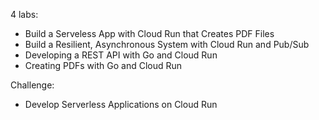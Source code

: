 4 labs:
- Build a Serveless App with Cloud Run that Creates PDF Files
- Build a Resilient, Asynchronous System with Cloud Run and Pub/Sub
- Developing a REST API with Go and Cloud Run
- Creating PDFs with Go and Cloud Run

Challenge:
- Develop Serverless Applications on Cloud Run

